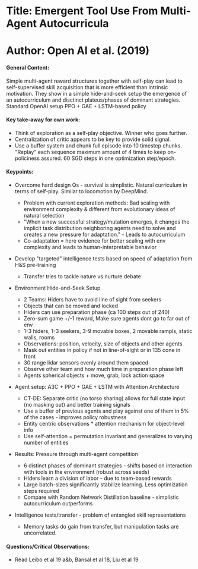 # Title: Emergent Tool Use From Multi-Agent Autocurricula

# Author: Open AI et al. (2019)

#### General Content:
Simple multi-agent reward structures together with self-play can lead to self-supervised skill acquisition that is more efficient than intrinsic motivation. They show in a simple hide-and-seek setup the emergence of an autocurriculum and disctinct plateus/phases of dominant strategies. Standard OpenAI setup PPO + GAE + LSTM-based policy

#### Key take-away for own work:

* Think of exploration as a self-play objective. Winner who goes further.
* Centralization of critic appears to be key to provide solid signal.
* Use a buffer system and chunk full episode into 10 timestep chunks. "Replay" each sequence maximum amount of 4 times to keep on-policiness assured. 60 SGD steps in one optimization step/epoch.

#### Keypoints:

* Overcome hard design Qs - survival is simplistic. Natural curriculum in terms of self-play. Similar to locomotion by DeepMind.
    * Problem with current exploration methods: Bad scaling with environment complexity & different from evolutionary ideas of natural selection
    * "When a new successful strategy/mutation emerges, it changes the implicit task distribution neighboring agents need to solve and creates a new pressure for adaptation." - Leads to autocurriculum
    * Co-adaptation = here evidence for better scaling with env complexity and leads to human-interpretable behavior

* Develop "targeted" intelligence tests based on speed of adaptation from H&S pre-training
    * Transfer tries to tackle nature vs nurture debate

* Environment Hide-and-Seek Setup
    * 2 Teams: Hiders have to avoid line of sight from seekers
    * Objects that can be moved and locked
    * Hiders can use preparation phase (ca 100 steps out of 240)
    * Zero-sum game +/-1 reward, Make sure agents dont go to far out of env
    * 1-3 hiders, 1-3 seekers, 3-9 movable boxes, 2 movable rampls, static walls, rooms
    * Observations: position, velocity, size of objects and other agents
    * Mask out entities in policy if not in line-of-sight or in 135 cone in front
    * 30 range lidar sensors evenly around them spaced
    * Observe other team and how much time in preparation phase left
    * Agents spherical objects + move, grab, lock action space

* Agent setup: A3C + PPO + GAE + LSTM with Attention Architecture
    * CT-DE: Separate critic (no torso sharing) allows for full state input (no masking out) and better training signals
    * Use a buffer of previous agents and play against one of them in 5% of the cases - improves policy robustness
    * Entity centric observations * attention mechanism for object-level info
    * Use self-attention = permutation invariant and generalizes to varying number of entities

* Results: Pressure through multi-agent competition
    * 6 distinct phases of dominant strategies - shifts based on interaction with tools in the environment (robust across seeds)
    * Hiders learn a division of labor - due to team-based rewards
    * Large batch-sizes significantly stabilize learning. Less optimization steps required
    * Compare with Random Network Distillation baseline - simplistic autocurriculum outperforms

* Intelligence tests/transfer - problem of entangled skill representations
    * Memory tasks do gain from transfer, but manipulation tasks are uncorrelated.

#### Questions/Critical Observations:

* Read Leibo et al 19 a&b, Bansal et al 18, Liu et al 19
